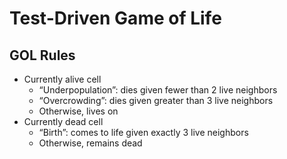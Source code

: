 # Test-Driven Game of Life

## GOL Rules

- Currently alive cell
  - “Underpopulation”: dies given fewer than 2 live neighbors
  - “Overcrowding”: dies given greater than 3 live neighbors
  - Otherwise, lives on
- Currently dead cell
  - “Birth”: comes to life given exactly 3 live neighbors
  - Otherwise, remains dead
